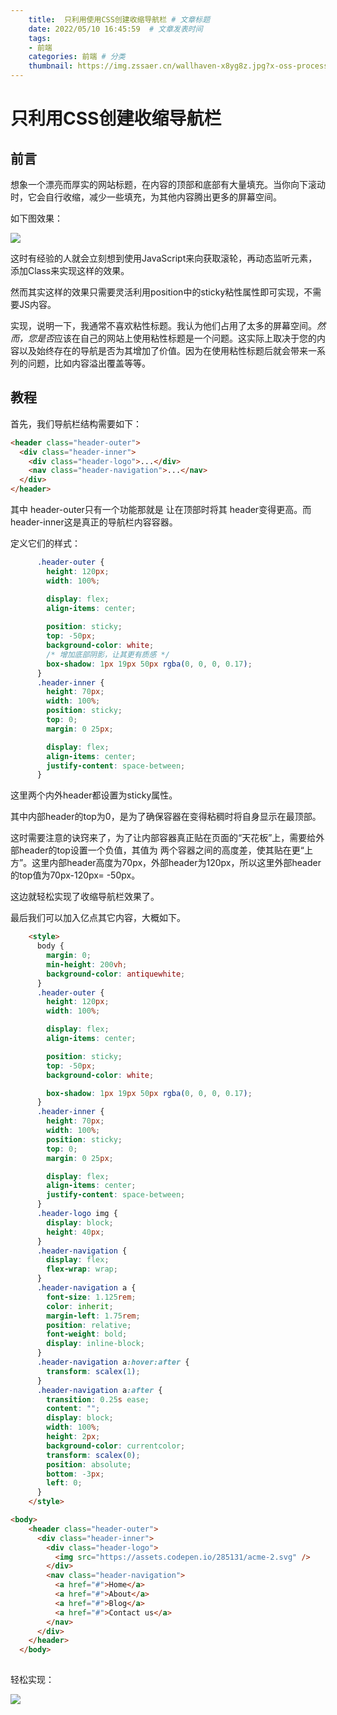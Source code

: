 ```yaml
---
    title:  只利用使用CSS创建收缩导航栏 # 文章标题  
    date: 2022/05/10 16:45:59  # 文章发表时间
    tags:
    - 前端
    categories: 前端 # 分类
    thumbnail: https://img.zssaer.cn/wallhaven-x8yg8z.jpg?x-oss-process=style/wallpaper # 略缩图
---
```


# 只利用CSS创建收缩导航栏
## 前言

想象一个漂亮而厚实的网站标题，在内容的顶部和底部有大量填充。当你向下滚动时，它会自行收缩，减少一些填充，为其他内容腾出更多的屏幕空间。

如下图效果：

![](https://img.zssaer.cn/1s0Ea8DEbYPwwbzrt3C1g4g.gif)

这时有经验的人就会立刻想到使用JavaScript来向获取滚轮，再动态监听元素，添加Class来实现这样的效果。

然而其实这样的效果只需要灵活利用position中的sticky粘性属性即可实现，不需要JS内容。

实现，说明一下，我通常不喜欢粘性标题。我认为他们占用了太多的屏幕空间。*然而，您是否*应该在自己的网站上使用粘性标题是一个问题。这实际上取决于您的内容以及始终存在的导航是否为其增加了价值。因为在使用粘性标题后就会带来一系列的问题，比如内容溢出覆盖等等。

## 教程

首先，我们导航栏结构需要如下：

```html
<header class="header-outer">
  <div class="header-inner">
    <div class="header-logo">...</div>
    <nav class="header-navigation">...</nav>
  </div>
</header>
```

其中 header-outer只有一个功能那就是 让在顶部时将其 header变得更高。而header-inner这是真正的导航栏内容容器。

定义它们的样式：

```css
      .header-outer {
        height: 120px;
        width: 100%;

        display: flex;
        align-items: center;
          
        position: sticky;
        top: -50px;
        background-color: white;
        /* 增加底部阴影，让其更有质感 */  
        box-shadow: 1px 19px 50px rgba(0, 0, 0, 0.17);
      }
      .header-inner {
        height: 70px;
        width: 100%;
        position: sticky;
        top: 0;
        margin: 0 25px;

        display: flex;
        align-items: center;
        justify-content: space-between;
      }
```

这里两个内外header都设置为sticky属性。

其中内部header的top为0，是为了确保容器在变得粘稠时将自身显示在最顶部。

这时需要注意的诀窍来了，为了让内部容器真正贴在页面的“天花板”上，需要给外部header的top设置一个负值，其值为 两个容器之间的高度差，使其贴在更“上方”。这里内部header高度为70px，外部header为120px，所以这里外部header的top值为70px-120px= -50px。

这边就轻松实现了收缩导航栏效果了。

最后我们可以加入亿点其它内容，大概如下。

```html
	<style>
      body {
        margin: 0;
        min-height: 200vh;
        background-color: antiquewhite;
      }
      .header-outer {
        height: 120px;
        width: 100%;

        display: flex;
        align-items: center;

        position: sticky;
        top: -50px;
        background-color: white;

        box-shadow: 1px 19px 50px rgba(0, 0, 0, 0.17);
      }
      .header-inner {
        height: 70px;
        width: 100%;
        position: sticky;
        top: 0;
        margin: 0 25px;

        display: flex;
        align-items: center;
        justify-content: space-between;
      }
      .header-logo img {
        display: block;
        height: 40px;
      }
      .header-navigation {
        display: flex;
        flex-wrap: wrap;
      }
      .header-navigation a {
        font-size: 1.125rem;
        color: inherit;
        margin-left: 1.75rem;
        position: relative;
        font-weight: bold;
        display: inline-block;
      }
      .header-navigation a:hover:after {
        transform: scalex(1);
      }
      .header-navigation a:after {
        transition: 0.25s ease;
        content: "";
        display: block;
        width: 100%;
        height: 2px;
        background-color: currentcolor;
        transform: scalex(0);
        position: absolute;
        bottom: -3px;
        left: 0;
      }
    </style>

<body>
    <header class="header-outer">
      <div class="header-inner">
        <div class="header-logo">
          <img src="https://assets.codepen.io/285131/acme-2.svg" />
        </div>
        <nav class="header-navigation">
          <a href="#">Home</a>
          <a href="#">About</a>
          <a href="#">Blog</a>
          <a href="#">Contact us</a>
        </nav>
      </div>
    </header>
  </body>
  
```

轻松实现：

![](https://img.zssaer.cn/14-23-38.gif)










